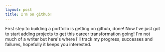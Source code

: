 ```yaml
---
layout: post
title: I'm on github!
---
```


First step to building a portfolio is getting on github, done! Now I've just got to start adding projects to get this career transformation going! I'm not much of a writer but here's where I'll track my progress, successes and failures, hopefully it keeps you interested. 
